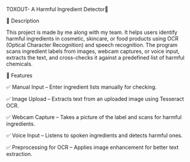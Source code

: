 TOXOUT- A Harmful Ingredient Detector🧴

📌 Description

This project is made by me along with my team. It helps users identify harmful ingredients in cosmetic, skincare, or food products using OCR (Optical Character Recognition) and speech recognition. The program scans ingredient labels from images, webcam captures, or voice input, extracts the text, and cross-checks it against a predefined list of harmful chemicals.

🚀 Features

✅ Manual Input – Enter ingredient lists manually for checking.

✅ Image Upload – Extracts text from an uploaded image using Tesseract OCR.

✅ Webcam Capture – Takes a picture of the label and scans for harmful ingredients.

✅ Voice Input – Listens to spoken ingredients and detects harmful ones.

✅ Preprocessing for OCR – Applies image enhancement for better text extraction.

